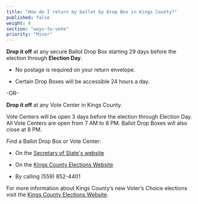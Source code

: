 ```yaml
---
title: "How do I return my ballot by Drop Box in Kings County?"
published: false
weight: 8
section: "ways-to-vote"
priority: "Minor"
---
```


**Drop it off** at any secure Ballot Drop Box starting 29 days before the election through **Election Day**.

- No postage is required on your return envelope.  

- Certain Drop Boxes will be accessible 24 hours a day.        

-OR-

**Drop it off** at any Vote Center in Kings County.   

Vote Centers will be open 3 days before the election through Election Day. All Vote Centers are open from 7 AM to 8 PM. Ballot Drop Boxes will also close at 8 PM. 

Find a Ballot Drop Box or Vote Center: 

- On the [Secretary of State's website](https://caearlyvoting.sos.ca.gov/) 

- On the [Kings County Elections Website](https://www.countyofkings.com/home/showpublisheddocument/28819)   

- By calling (559) 852-4401 

For more information about Kings County’s new Voter’s Choice elections visit the [Kings County Elections Website](https://www.countyofkings.com/departments/administration/elections). 
